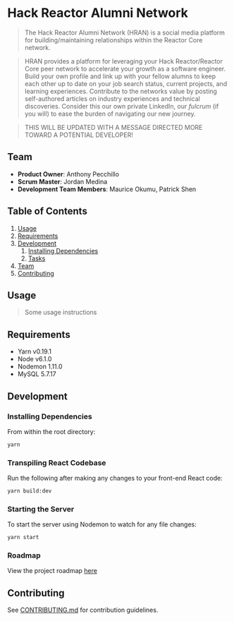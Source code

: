 # Hack Reactor Alumni Network

> The Hack Reactor Alumni Network (HRAN) is a social media platform for building/maintaining relationships within the Reactor Core network. 

> HRAN provides a platform for leveraging your Hack Reactor/Reactor Core peer network to accelerate your growth as a software engineer.  Build your own profile and link up with your fellow alumns to keep each other up to date on your job search status, current projects, and learning experiences.  Contribute to the networks value by posting self-authored articles on industry experiences and technical discoveries.  Consider this our own private LinkedIn, our *fulcrum* (if you will) to ease the burden of navigating our new journey.  

> THIS WILL BE UPDATED WITH A MESSAGE DIRECTED MORE TOWARD A POTENTIAL DEVELOPER!

## Team

  - __Product Owner__: Anthony Pecchillo
  - __Scrum Master__: Jordan Medina
  - __Development Team Members__: Maurice Okumu, Patrick Shen

## Table of Contents

1. [Usage](#Usage)
1. [Requirements](#requirements)
1. [Development](#development)
    1. [Installing Dependencies](#installing-dependencies)
    1. [Tasks](#tasks)
1. [Team](#team)
1. [Contributing](#contributing)

## Usage

> Some usage instructions

## Requirements

- Yarn v0.19.1
- Node v6.1.0
- Nodemon 1.11.0
- MySQL 5.7.17

## Development

### Installing Dependencies

From within the root directory:

```sh
yarn
```
### Transpiling React Codebase

Run the following after making any changes to your front-end React code:

```sh
yarn build:dev
```

### Starting the Server

To start the server using Nodemon to watch for any file changes:

```sh
yarn start
```

### Roadmap

View the project roadmap [here](LINK_TO_PROJECT_ISSUES)


## Contributing

See [CONTRIBUTING.md](CONTRIBUTING.md) for contribution guidelines.
